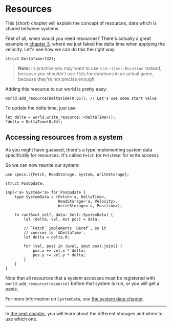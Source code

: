 # Resources

This (short) chapter will explain the concept of resources, data
which is shared between systems.

First of all, when would you need resources? There's actually a great
example in [chapter 3][c3], where we just faked the delta time when applying
the velocity. Let's see how we can do this the right way.

[c3]: ./03_dispatcher.html

```rust,ignore
struct DeltaTime(f32);
```

> **Note:** In practice you may want to use `std::time::Duration` instead,
  because you shouldn't use `f32`s for durations in an actual game, because
  they're not precise enough.

Adding this resource to our world is pretty easy:

```rust,ignore
world.add_resource(DeltaTime(0.05)); // Let's use some start value
```

To update the delta time, just use

```rust,ignore
let delta = world.write_resource::<DeltaTime>();
*delta = DeltaTime(0.04);
```
## Accessing resources from a system

As you might have guessed, there's a type implementing system data
specifically for resources. It's called `Fetch` (or `FetchMut` for
write access).

So we can now rewrite our system:

```rust,ignore
use specs::{Fetch, ReadStorage, System, WriteStorage};

struct PosUpdate;

impl<'a> System<'a> for PosUpdate {
    type SystemData = (Fetch<'a, DeltaTime>,
                       ReadStorage<'a, Velocity>,
                       WriteStorage<'a, Position>);
                       
    fn run(&mut self, data: Self::SystemData) {
        let (delta, vel, mut pos) = data;
        
        // `Fetch` implements `Deref`, so it
        // coerces to `&DeltaTime`.
        let delta = delta.0;
        
        for (vel, pos) in (&vel, &mut pos).join() {
            pos.x += vel.x * delta;
            pos.y += vel.y * delta;
        }
    }
}
```

Note that all resources that a system accesses must be registered with
`world.add_resource(resource)` before that system is run, or you will get a
panic.

For more information on `SystemData`, see [the system data chapter][cs].

[cs]: ./06_system_data.html

---

In [the next chapter][c5], you will learn about the different storages
and when to use which one.

[c5]: 05_storages.html
